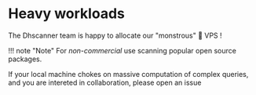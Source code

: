 # Heavy workloads

The Dhscanner team is happy to allocate our "monstrous" 👻 VPS !

!!! note "Note"
    For *non-commercial* use scanning popular open source packages.

If your local machine chokes on massive computation of complex queries,
and you are intereted in collaboration, please open an issue

